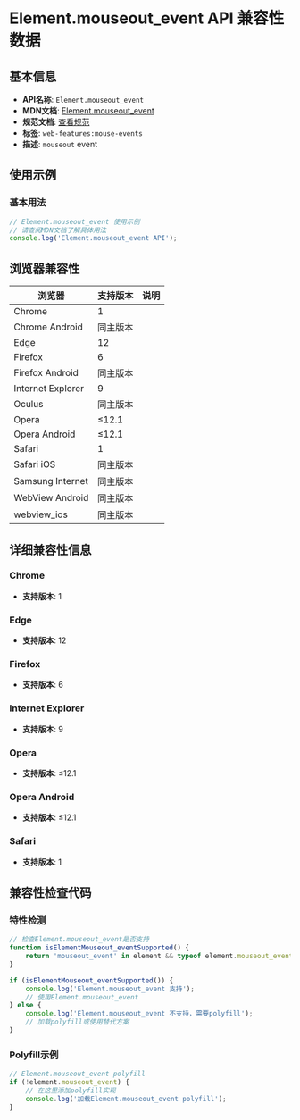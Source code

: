 # Element.mouseout_event API 兼容性数据

## 基本信息

- **API名称**: `Element.mouseout_event`
- **MDN文档**: [Element.mouseout_event](https://developer.mozilla.org/docs/Web/API/Element/mouseout_event)
- **规范文档**: [查看规范](https://w3c.github.io/uievents/#event-type-mouseout,https://html.spec.whatwg.org/multipage/webappapis.html#handler-onmouseout)
- **标签**: `web-features:mouse-events`
- **描述**: `mouseout` event

## 使用示例

### 基本用法

```javascript
// Element.mouseout_event 使用示例
// 请查阅MDN文档了解具体用法
console.log('Element.mouseout_event API');
```

## 浏览器兼容性

| 浏览器 | 支持版本 | 说明 |
|--------|----------|------|
| Chrome | 1 |  |
| Chrome Android | 同主版本 |  |
| Edge | 12 |  |
| Firefox | 6 |  |
| Firefox Android | 同主版本 |  |
| Internet Explorer | 9 |  |
| Oculus | 同主版本 |  |
| Opera | ≤12.1 |  |
| Opera Android | ≤12.1 |  |
| Safari | 1 |  |
| Safari iOS | 同主版本 |  |
| Samsung Internet | 同主版本 |  |
| WebView Android | 同主版本 |  |
| webview_ios | 同主版本 |  |

## 详细兼容性信息

### Chrome

- **支持版本**: 1

### Edge

- **支持版本**: 12

### Firefox

- **支持版本**: 6

### Internet Explorer

- **支持版本**: 9

### Opera

- **支持版本**: ≤12.1

### Opera Android

- **支持版本**: ≤12.1

### Safari

- **支持版本**: 1

## 兼容性检查代码

### 特性检测

```javascript
// 检查Element.mouseout_event是否支持
function isElementMouseout_eventSupported() {
    return 'mouseout_event' in element && typeof element.mouseout_event === 'function';
}

if (isElementMouseout_eventSupported()) {
    console.log('Element.mouseout_event 支持');
    // 使用Element.mouseout_event
} else {
    console.log('Element.mouseout_event 不支持，需要polyfill');
    // 加载polyfill或使用替代方案
}
```

### Polyfill示例

```javascript
// Element.mouseout_event polyfill
if (!element.mouseout_event) {
    // 在这里添加polyfill实现
    console.log('加载Element.mouseout_event polyfill');
}
```

